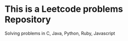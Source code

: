 This is a Leetcode problems Repository
======================================

Solving problems in C, Java, Python, Ruby, Javascript
